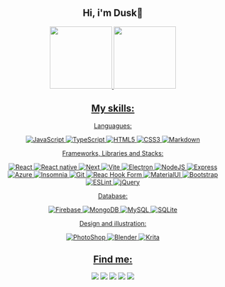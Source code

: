 <div align="center">
  <h2>Hi, i'm Dusk👋</h2>
</div>

<div align="center">
  
  <!-- ![https://discord.com/users/906415095473655810](https://discord.c99.nl/widget/theme-4/198577728302219264.png) -->

  <a href="https://github.com/MoonDusk1996">
  <img height="140em" src="https://github-readme-stats.vercel.app/api?username=MoonDusk1996&show_icons=true&theme=panda&include_all_commits=true&count_private=true"/>
  <img height="140em" src="https://github-readme-stats.vercel.app/api/top-langs/?username=MoonDusk1996&layout=compact&langs_count=7&theme=panda"/>
</div>

<div align="center">
      
## My skills:

Languagues:

![JavaScript](https://img.shields.io/badge/javascript-%23323330.svg?style=for-the-badge&logo=javascript&logoColor=%23F7DF1E)
![TypeScript](https://img.shields.io/badge/typescript-%23007ACC.svg?style=for-the-badge&logo=typescript&logoColor=white)
![HTML5](https://img.shields.io/badge/html5-%23E34F26.svg?style=for-the-badge&logo=html5&logoColor=white)
![CSS3](https://img.shields.io/badge/css3-%231572B6.svg?style=for-the-badge&logo=css3&logoColor=white)
![Markdown](https://img.shields.io/badge/markdown-%23000000.svg?style=for-the-badge&logo=markdown&logoColor=white)

Frameworks, Libraries and Stacks:

![React](https://img.shields.io/badge/react-%2320232a.svg?style=for-the-badge&logo=react&logoColor=%2361DAFB)
![React native](https://img.shields.io/badge/react_native-%2320232a.svg?style=for-the-badge&logo=react&logoColor=%2361DAFB)
![Next](https://img.shields.io/badge/next-%23323330.svg?style=for-the-badge&logo=next.js&logoColor=white)
![Vite](https://img.shields.io/badge/Vite-orchid.svg?style=for-the-badge&logo=vite&logoColor=%2361DAFB)
![Electron](https://img.shields.io/badge/electron-4682B4?style=for-the-badge&logo=electron&logoColor=white)
![NodeJS](https://img.shields.io/badge/node-6DA55F?style=for-the-badge&logo=node.js&logoColor=white)
![Express](https://img.shields.io/badge/express-black.svg?style=for-the-badge&logo=express&logoColor=white)
![Azure](https://img.shields.io/badge/Azure-blue.svg?style=for-the-badge&logo=microsoftazure&logoColor=white)
![Insomnia](https://img.shields.io/badge/insomnia-blueviolet.svg?style=for-the-badge&logo=insomnia&logoColor=white)
![Git](https://img.shields.io/badge/git-darkorange.svg?style=for-the-badge&logo=git&logoColor=white)
![Reac Hook Form](https://img.shields.io/badge/react%20hook%20form-hotpink.svg?style=for-the-badge&logo=reacthookform&logoColor=white)
![MaterialUI](https://img.shields.io/badge/Material.ui-%232E7EEA.svg?style=for-the-badge&logo=mui&logoColor=white)
![Bootstrap](https://img.shields.io/badge/bootstrap-%23563D7C.svg?style=for-the-badge&logo=bootstrap&logoColor=white)
![ESLint](https://img.shields.io/badge/ESLint-4B3263?style=for-the-badge&logo=eslint&logoColor=white)
![jQuery](https://img.shields.io/badge/jquery-%230769AD.svg?style=for-the-badge&logo=jquery&logoColor=white)

 </details>

Database:

![Firebase](https://img.shields.io/badge/firebase-%23039BE5.svg?style=for-the-badge&logo=firebase)
![MongoDB](https://img.shields.io/badge/MongoDB-%234ea94b.svg?style=for-the-badge&logo=mongodb&logoColor=white)
![MySQL](https://img.shields.io/badge/mysql-%230769AD.svg?style=for-the-badge&logo=mysql&logoColor=white)
![SQLite](https://img.shields.io/badge/sqlite-steelblue.svg?style=for-the-badge&logo=sqlite&logoColor=white)

Design and illustration:

![PhotoShop](https://img.shields.io/badge/photoshop-midnightblue.svg?style=for-the-badge&logo=adobephotoshop&logoColor=white)
![Blender](https://img.shields.io/badge/blender-darkorange.svg?style=for-the-badge&logo=blender&logoColor=white)
![Krita](https://img.shields.io/badge/krita-slateblue.svg?style=for-the-badge&logo=krita&Color=white)

</details>


## Find me:

<div align="center"> 
  
  <a href="https://www.instagram.com/moondusk1996/" target="_blank"><img src="https://img.shields.io/badge/-Instagram-%23E4405F?style=for-the-badge&logo=instagram&logoColor=white" target="_blank"></a>
 <a href="https://discord.gg/AGfxJKmbKf" target="_blank"><img src="https://img.shields.io/badge/Discord-7289DA?style=for-the-badge&logo=discord&logoColor=white" target="_blank"></a> 
  <a href = "https://www.artstation.com/duski"><img src="https://img.shields.io/badge/-Artstation-%23333?style=for-the-badge&logo=artstation&logoColor=white" target="_blank"></a>
  <a href = "mailto:washington.lopesdasilvafilho@gmail.com"><img src="https://img.shields.io/badge/-Gmail-gray?style=for-the-badge&logo=gmail&logoColor=white" target="_blank"></a>
  <a href="https://www.linkedin.com/in/washington-lopes-638836249/" target="_blank"><img src="https://img.shields.io/badge/-LinkedIn-%230077B5?style=for-the-badge&logo=linkedin&logoColor=white" target="_blank"></a> 
</div>

</div>
